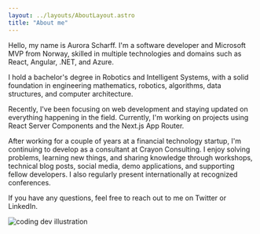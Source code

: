 ```yaml
---
layout: ../layouts/AboutLayout.astro
title: "About me"
---
```


Hello, my name is Aurora Scharff. I'm a software developer and Microsoft MVP from Norway, skilled in multiple technologies and domains such as React, Angular, .NET, and Azure.

I hold a bachelor's degree in Robotics and Intelligent Systems, with a solid foundation in engineering mathematics, robotics, algorithms, data structures, and computer architecture.

Recently, I've been focusing on web development and staying updated on everything happening in the field. Currently, I'm working on projects using React Server Components and the Next.js App Router.

After working for a couple of years at a financial technology startup, I'm continuing to develop as a consultant at Crayon Consulting. I enjoy solving problems, learning new things, and sharing knowledge through workshops, technical blog posts, social media, demo applications, and supporting fellow developers. I also regularly present internationally at recognized conferences.

If you have any questions, feel free to reach out to me on Twitter or LinkedIn.

<div className="bg-[#FCE2DF]">
  <img src="/assets/main.jpeg" class="sm:w-1/2 mx-auto" alt="coding dev illustration">
</div>
